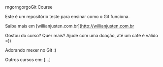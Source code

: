 rngorngorgoGit Course

Este é um repositório teste para ensinar como o Git funciona.

Saiba mais em [willianjusten.com.br](http://willianjusten.com.br

Gostou do curso? Quer mais? Ajude com uma doação, até um café é válido =))

Adorando mexer no Git :)

Outros cursos em: [...]
